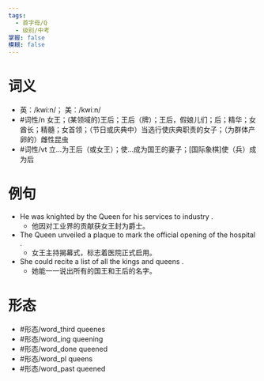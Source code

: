 ```yaml
---
tags:
  - 首字母/Q
  - 级别/中考
掌握: false
模糊: false
---
```

# 词义
- 英：/kwiːn/； 美：/kwiːn/
- #词性/n  女王；(某领域的)王后；王后（牌）；王后，假娘儿们；后；精华；女酋长；精髓；女首领；（节日或庆典中）当选行使庆典职责的女子；（为群体产卵的）雌性昆虫
- #词性/vt  立…为王后（或女王）；使…成为国王的妻子；[国际象棋]使（兵）成为后
# 例句
- He was knighted by the Queen for his services to industry .
	- 他因对工业界的贡献获女王封为爵士。
- The Queen unveiled a plaque to mark the official opening of the hospital .
	- 女王主持揭幕式，标志着医院正式启用。
- She could recite a list of all the kings and queens .
	- 她能一一说出所有的国王和王后的名字。
# 形态
- #形态/word_third queenes
- #形态/word_ing queening
- #形态/word_done queened
- #形态/word_pl queens
- #形态/word_past queened
